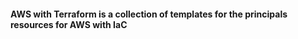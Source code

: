 #### AWS with Terraform is a collection of templates for the principals resources for AWS with IaC


